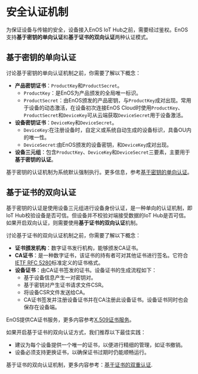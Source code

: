 # 安全认证机制

为保证设备与传输的安全，设备接入EnOS IoT Hub之前，需要经过鉴权。EnOS支持**基于密钥的单向认证**和**基于证书的双向认证**两种认证模式。

## 基于密钥的单向认证<secretbase>

讨论基于密钥的单向认证机制之前，你需要了解以下概念：
- **产品密钥证书**：`ProductKey`和`ProductSecret`。
  - `ProductKey`：是EnOS为产品颁发的全局唯一标识。
  - `ProductSecret`：由EnOS颁发的产品密钥，与`ProductKey`成对出现。常用于设备的动态激活，在设备初次连接EnOS Cloud时使用`ProductKey`、`ProductSecret`和`DeviceKey`可从云端获取`DeviceSecret`用于设备激活。
- **设备密钥证书**：`DeviceKey`和`DeviceSecret`。
  - `DeviceKey`:在注册设备时，自定义或系统自动生成的设备标识，具备OU内的唯一性。
  - `DeviceSecret`:由EnOS颁发的设备密钥，和`DeviceKey`成对出现。
- **设备三元组**：包含`ProductKey`、`DeviceKey`和`DeviceSecret`三要素，主要用于**基于密钥的认证**。

基于密钥的认证机制为系统默认强制执行。更多信息，参考[基于密钥的单向认证](secretbased_authentication)。


## 基于证书的双向认证<Certificatebase>

基于密钥的认证是使用设备三元组进行设备身份认证，是一种单向的认证机制，即IoT Hub校验设备是否可信。但设备并不校验对端接受数据的IoT Hub是否可信。如果开启双向认证，则需要使用**基于证书的双向认证**机制。

讨论基于证书的双向认证机制之前，你需要了解以下概念：
- **证书颁发机构**：数字证书发行机构，能够颁发CA证书。
- **CA证书**：是一种数字证书，该证书的持有者可对其他证书进行签名。它符合[IETF RFC 5280](https://tools.ietf.org/html/rfc5280)标准定义的证书格式。
- **设备证书**：由CA证书签发的证书。设备证书的生成流程如下：
  - 基于设备信息产生一对密钥对。
  - 基于密钥对产生证书请求文件CSR。
  - 将设备CSR文件发送给CA。
  - CA证书签发并注册设备证书并在CA注册此设备证书。设备证书同时也会保存在设备端。

EnOS提供CA证书服务，更多内容参考[X.509证书服务](https://www.envisioniot.com/docs/enos/zh_CN/latest/security/x509_ca/index.html#)。

如果开启基于证书的双向认证方式，我们推荐以下最佳实践：
  - 建议为每个设备提供一个唯一的证书，以便进行精细的管理，如证书撤销。
  - 设备必须支持更换证书，以确保证书过期时仍能顺畅运行。

基于证书的双向认证机制，更多内容参考：[基于证书的双重认证](certificatebased_authentication).
